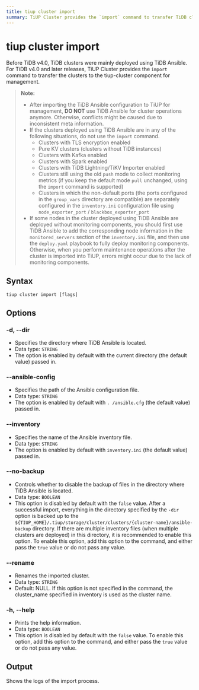 ```yaml
---
title: tiup cluster import
summary: TiUP Cluster provides the `import` command to transfer TiDB clusters from TiDB Ansible to TiUP for management. Do not use `import` for clusters with certain configurations. Use options like `--dir` and `--rename` to customize the import process.
---
```


# tiup cluster import

Before TiDB v4.0, TiDB clusters were mainly deployed using TiDB Ansible. For TiDB v4.0 and later releases, TiUP Cluster provides the `import` command to transfer the clusters to the tiup-cluster component for management.

> **Note:**
>
> + After importing the TiDB Ansible configuration to TiUP for management, **DO NOT** use TiDB Ansible for cluster operations anymore. Otherwise, conflicts might be caused due to inconsistent meta information.
> + If the clusters deployed using TiDB Ansible are in any of the following situations, do not use the `import` command.
>     + Clusters with TLS encryption enabled
>     + Pure KV clusters (clusters without TiDB instances)
>     + Clusters with Kafka enabled
>     + Clusters with Spark enabled
>     + Clusters with TiDB Lightning/TiKV Importer enabled
>     + Clusters still using the old `push` mode to collect monitoring metrics (if you keep the default mode `pull` unchanged, using the `import` command is supported)
>     + Clusters in which the non-default ports (the ports configured in the `group_vars` directory are compatible) are separately configured in the `inventory.ini` configuration file using `node_exporter_port` / `blackbox_exporter_port`
> + If some nodes in the cluster deployed using TiDB Ansible are deployed without monitoring components, you should first use TiDB Ansible to add the corresponding node information in the `monitored_servers` section of the `inventory.ini` file, and then use the `deploy.yaml` playbook to fully deploy monitoring components. Otherwise, when you perform maintenance operations after the cluster is imported into TiUP, errors might occur due to the lack of monitoring components.

## Syntax

```shell
tiup cluster import [flags]
```

## Options

### -d, --dir

- Specifies the directory where TiDB Ansible is located.
- Data type: `STRING`
- The option is enabled by default with the current directory (the default value) passed in.

### --ansible-config

- Specifies the path of the Ansible configuration file.
- Data type: `STRING`
- The option is enabled by default with `. /ansible.cfg` (the default value) passed in.

### --inventory

- Specifies the name of the Ansible inventory file.
- Data type: `STRING`
- The option is enabled by default with `inventory.ini` (the default value) passed in.

### --no-backup

- Controls whether to disable the backup of files in the directory where TiDB Ansible is located.
- Data type: `BOOLEAN`
- This option is disabled by default with the `false` value. After a successful import, everything in the directory specified by the `-dir` option is backed up to the `${TIUP_HOME}/.tiup/storage/cluster/clusters/{cluster-name}/ansible-backup` directory. If there are multiple inventory files (when multiple clusters are deployed) in this directory, it is recommended to enable this option. To enable this option, add this option to the command, and either pass the `true` value or do not pass any value.

### --rename

- Renames the imported cluster.
- Data type: `STRING`
- Default: NULL. If this option is not specified in the command, the cluster_name specified in inventory is used as the cluster name.

### -h, --help

- Prints the help information.
- Data type: `BOOLEAN`
- This option is disabled by default with the `false` value. To enable this option, add this option to the command, and either pass the `true` value or do not pass any value.

## Output

Shows the logs of the import process.

